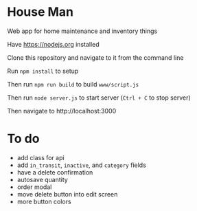 # House Man

Web app for home maintenance and inventory things

Have https://nodejs.org installed

Clone this repository and navigate to it from the command line

Run `npm install` to setup

Then run `npm run build` to build `www/script.js`

Then run `node server.js` to start server (`Ctrl + C` to stop server)

Then navigate to http://localhost:3000

# To do

* add class for api
* add `in_transit`, `inactive`, and `category` fields
* have a delete confirmation
* autosave quantity
* order modal
* move delete button into edit screen
* more button colors
